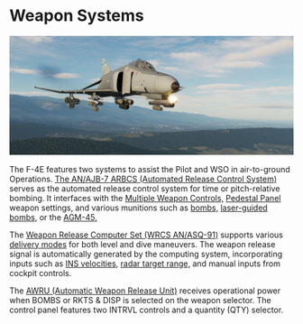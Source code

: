 # Weapon Systems

![f4_ext_gun_firing](../../img/ext_f4_gun_firing.jpg)

The F-4E features two systems to assist the Pilot and WSO in air-to-ground Operations. [The AN/AJB-7
ARBCS (Automated Release Control System)](./arbcs.md) serves as the automated release control system
for time or pitch-relative bombing. It interfaces
with
the [Multiple Weapon Controls,](./multiple_weapons_system.md) [Pedestal Panel](../../cockpit/pilot/pedestal_group.md)
weapon settings, and various munitions such
as [bombs,](../../stores/air_to_ground/bombs/overview.md) [laser-guided bombs,](../../stores/air_to_ground/bombs/laser_guided_bombs.md)
or the [AGM-45.](../../stores/air_to_ground/missiles/shrike.md)

The [Weapon Release Computer Set (WRCS AN/ASQ-91)](./wrcs.md) supports
various [delivery modes](./multiple_weapons_system.md#mode-selection---delivery-mode-knob) for both
level and dive maneuvers. The weapon release signal is automatically generated by the computing
system, incorporating inputs such as [INS
velocities,](../nav_com/ins.md) [radar target range,](../radar/overview.md) and
manual inputs from cockpit controls.

The [AWRU (Automatic Weapon Release Unit)](./awru.md) receives operational power when BOMBS or
RKTS & DISP is selected on the weapon selector. The control panel features two INTRVL controls and a
quantity (QTY) selector.
